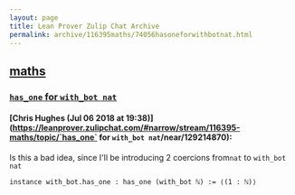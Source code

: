 ```yaml
---
layout: page
title: Lean Prover Zulip Chat Archive 
permalink: archive/116395maths/74056hasoneforwithbotnat.html
---
```


## [maths](index.html)
### [`has_one` for `with_bot nat`](74056hasoneforwithbotnat.html)

#### [Chris Hughes (Jul 06 2018 at 19:38)](https://leanprover.zulipchat.com/#narrow/stream/116395-maths/topic/`has_one` for `with_bot nat`/near/129214870):
Is this a bad idea, since I'll be introducing 2 coercions from`nat` to `with_bot nat`
```lean
instance with_bot.has_one : has_one (with_bot ℕ) := ⟨(1 : ℕ)⟩
```


